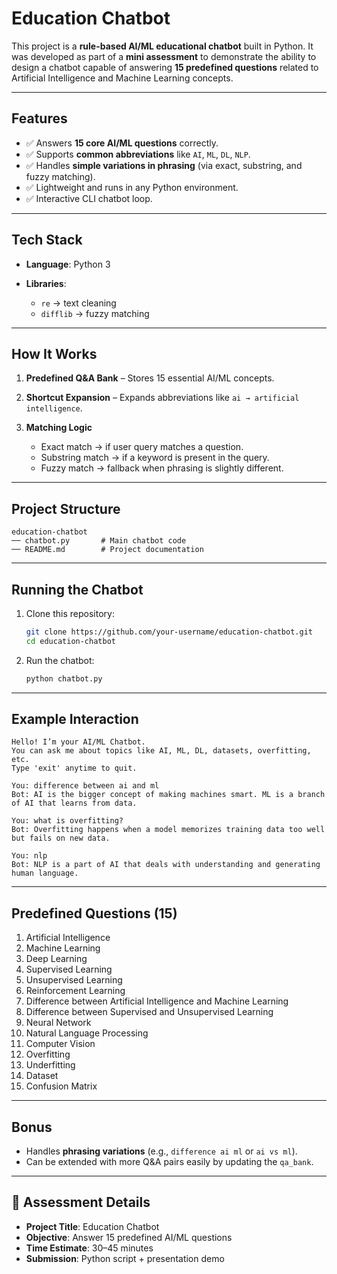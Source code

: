 # Education Chatbot 

This project is a **rule-based AI/ML educational chatbot** built in Python.
It was developed as part of a **mini assessment** to demonstrate the ability to design a chatbot capable of answering **15 predefined questions** related to Artificial Intelligence and Machine Learning concepts.

---

##  Features

* ✅ Answers **15 core AI/ML questions** correctly.
* ✅ Supports **common abbreviations** like `AI`, `ML`, `DL`, `NLP`.
* ✅ Handles **simple variations in phrasing** (via exact, substring, and fuzzy matching).
* ✅ Lightweight and runs in any Python environment.
* ✅ Interactive CLI chatbot loop.

---

## Tech Stack

* **Language**: Python 3
* **Libraries**:

  * `re` → text cleaning
  * `difflib` → fuzzy matching

---

## How It Works

1. **Predefined Q\&A Bank** – Stores 15 essential AI/ML concepts.
2. **Shortcut Expansion** – Expands abbreviations like `ai → artificial intelligence`.
3. **Matching Logic**

   * Exact match → if user query matches a question.
   * Substring match → if a keyword is present in the query.
   * Fuzzy match → fallback when phrasing is slightly different.

---

## Project Structure

```
education-chatbot
── chatbot.py       # Main chatbot code
── README.md        # Project documentation
```

---

## Running the Chatbot

1. Clone this repository:

   ```bash
   git clone https://github.com/your-username/education-chatbot.git
   cd education-chatbot
   ```
2. Run the chatbot:

   ```bash
   python chatbot.py
   ```

---

## Example Interaction

```
Hello! I’m your AI/ML Chatbot.
You can ask me about topics like AI, ML, DL, datasets, overfitting, etc.
Type 'exit' anytime to quit.

You: difference between ai and ml
Bot: AI is the bigger concept of making machines smart. ML is a branch of AI that learns from data.

You: what is overfitting?
Bot: Overfitting happens when a model memorizes training data too well but fails on new data.

You: nlp
Bot: NLP is a part of AI that deals with understanding and generating human language.
```

---

## Predefined Questions (15)

1. Artificial Intelligence
2. Machine Learning
3. Deep Learning
4. Supervised Learning
5. Unsupervised Learning
6. Reinforcement Learning
7. Difference between Artificial Intelligence and Machine Learning
8. Difference between Supervised and Unsupervised Learning
9. Neural Network
10. Natural Language Processing
11. Computer Vision
12. Overfitting
13. Underfitting
14. Dataset
15. Confusion Matrix

---

## Bonus

* Handles **phrasing variations** (e.g., `difference ai ml` or `ai vs ml`).
* Can be extended with more Q\&A pairs easily by updating the `qa_bank`.

---

## 📝 Assessment Details

* **Project Title**: Education Chatbot
* **Objective**: Answer 15 predefined AI/ML questions
* **Time Estimate**: 30–45 minutes
* **Submission**: Python script + presentation demo
